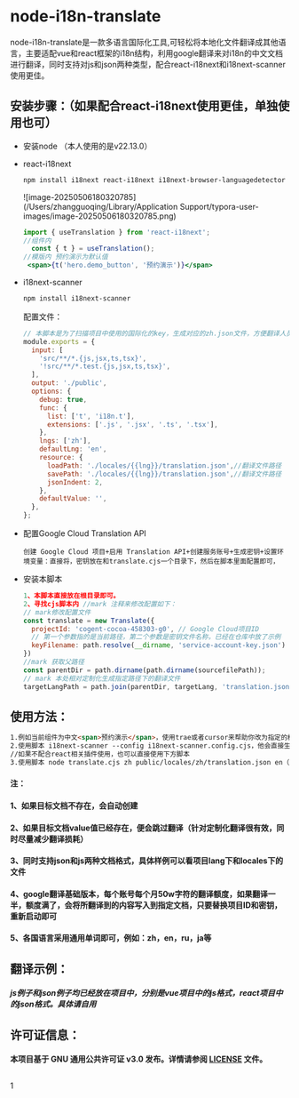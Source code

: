 # node-i18n-translate
node-i18n-translate是一款多语言国际化工具,可轻松将本地化文件翻译成其他语言，主要适配vue和react框架的i18n结构，利用google翻译来对i18n的中文文档进行翻译，同时支持对js和json两种类型，配合react-i18next和i18next-scanner使用更佳。


## 安装步骤：（如果配合react-i18next使用更佳，单独使用也可）



- 安装node （本人使用的是v22.13.0）

- react-i18next

  ```bash
  npm install i18next react-i18next i18next-browser-languagedetector 
  ```

  ![image-20250506180320785](/Users/zhangguoqing/Library/Application Support/typora-user-images/image-20250506180320785.png)

  ```jsx
  import { useTranslation } from 'react-i18next';
  //组件内
    const { t } = useTranslation();
  //模版内 预约演示为默认值
   <span>{t('hero.demo_button', '预约演示')}</span>
  ```

  

- i18next-scanner

  ```bash
  npm install i18next-scanner
  ```

  配置文件：

  ```js
  // 本脚本是为了扫描项目中使用的国际化的key，生成对应的zh.json文件，方便翻译人员翻译。
  module.exports = {
    input: [
      'src/**/*.{js,jsx,ts,tsx}',
      '!src/**/*.test.{js,jsx,ts,tsx}',
    ],
    output: './public',
    options: {
      debug: true,
      func: {
        list: ['t', 'i18n.t'],
        extensions: ['.js', '.jsx', '.ts', '.tsx'],
      },
      lngs: ['zh'],
      defaultLng: 'en',
      resource: {
        loadPath: './locales/{{lng}}/translation.json',//翻译文件路径
        savePath: './locales/{{lng}}/translation.json',//翻译文件路径
        jsonIndent: 2,
      },
      defaultValue: '',
    },
  };
  ```

- 配置Google Cloud Translation API

  ```
  创建 Google Cloud 项目+启用 Translation API+创建服务账号+生成密钥+设置环境变量：直接将，密钥放在和translate.cjs一个目录下，然后在脚本里面配置即可，
  ```

- 安装本脚本

  ```javascript
  1、本脚本直接放在根目录即可。
  2、寻找cjs脚本内 //mark 注释来修改配置如下：
  // mark修改配置文件
  const translate = new Translate({
    projectId: 'cogent-cocoa-458303-g0', // Google Cloud项目ID
    // 第一个参数指的是当前路径，第二个参数是密钥文件名称，已经在仓库中放了示例
    keyFilename: path.resolve(__dirname, 'service-account-key.json') 
  })
  //mark 获取父路径
  const parentDir = path.dirname(path.dirname(sourcefilePath));
  // mark 本处相对定制化生成指定路径下的翻译文件
  targetLangPath = path.join(parentDir, targetLang, 'translation.json');
  ```

## 使用方法：

```markdown
1.例如当前组件为中文<span>预约演示</span>，使用trae或者cursor来帮助你改为指定的格式 <span>{t('hero.demo_button', '预约演示')}</span>
2.使用脚本 i18next-scanner --config i18next-scanner.config.cjs，他会直接生成指定的中文整合好的文档，例如本仓库的locales/zh/translation.json
//如果不配合react相关插件使用，也可以直接使用下方脚本
3.使用脚本 node translate.cjs zh public/locales/zh/translation.json en（用法: node translate.cjs <源语言> <源文件路径> [目标语言] [目标文件路径（为空就会自动创建）]）
```

#### 注：

#### 1、如果目标文档不存在，会自动创建

#### 2、如果目标文档value值已经存在，便会跳过翻译（针对定制化翻译很有效，同时尽量减少翻译损耗）

#### 3、同时支持json和js两种文档格式，具体样例可以看项目lang下和locales下的文件

#### 4、google翻译基础版本，每个账号每个月50w字符的翻译额度，如果翻译一半，额度满了，会将所翻译到的内容写入到指定文档，只要替换项目ID和密钥，重新启动即可

#### 5、各国语言采用通用单词即可，例如：zh，en，ru，ja等





## **翻译示例**：

##### js例子和json例子均已经放在项目中，分别是vue项目中的js格式，react项目中的json格式。具体请自用



## 许可证信息：

#### 本项目基于 GNU 通用公共许可证 v3.0 发布。详情请参阅 [LICENSE](LICENSE) 文件。

## 
1